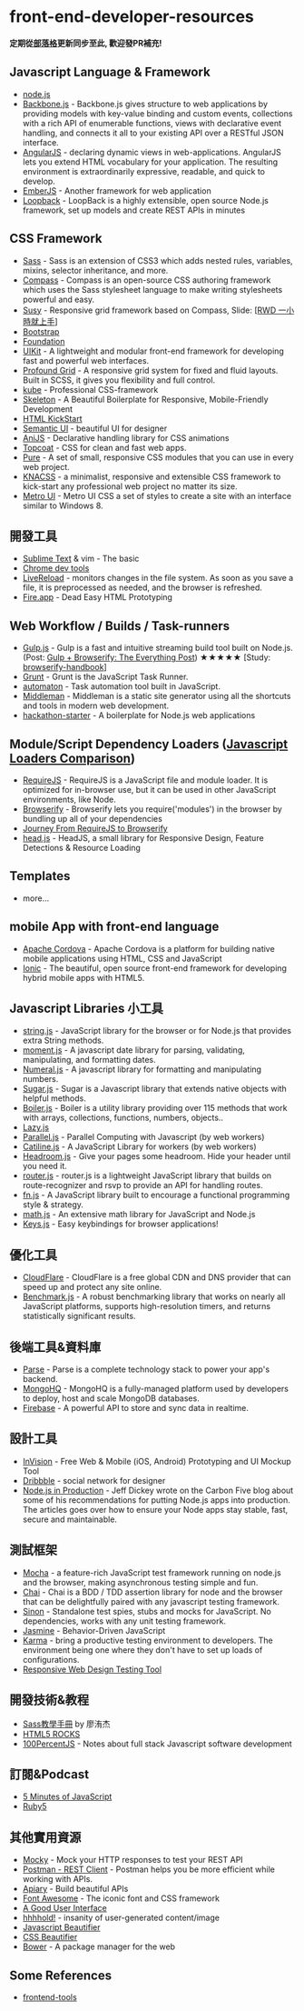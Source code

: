 front-end-developer-resources
=============================

**定期從[部落格](http://learn.logdown.com/posts/205447-front-end-developer-resources)更新同步至此, 歡迎發PR補充!**

## Javascript Language & Framework
- [node.js](http://nodejs.org/)
- [Backbone.js](http://backbonejs.org/) - Backbone.js gives structure to web applications by providing models with key-value binding and custom events, collections with a rich API of enumerable functions, views with declarative event handling, and connects it all to your existing API over a RESTful JSON interface.
- [AngularJS](https://angularjs.org/) - declaring dynamic views in web-applications. AngularJS lets you extend HTML vocabulary for your application. The resulting environment is extraordinarily expressive, readable, and quick to develop.
- [EmberJS](http://emberjs.com/) - Another framework for web application
- [Loopback](http://loopback.io/) - LoopBack is a highly extensible, open source Node.js framework, set up models and create REST APIs in minutes

## CSS Framework
- [Sass](http://sass-lang.com/) - Sass is an extension of CSS3 which adds nested rules, variables, mixins, selector inheritance, and more. 
- [Compass](http://compass-style.org/) - Compass is an open-source CSS authoring framework which uses the Sass stylesheet language to make writing stylesheets powerful and easy.
- [Susy](http://susy.oddbird.net/) - Responsive grid framework based on Compass, Slide: [[RWD 一小時就上手](https://speakerdeck.com/evenwu/rwd-xiao-shi-jiu-shang-shou)]
- [Bootstrap](http://getbootstrap.com/)
- [Foundation](http://foundation.zurb.com/)
- [UIKit](http://www.getuikit.com/) - A lightweight and modular front-end framework for developing fast and powerful web interfaces.
- [Profound Grid](http://www.profoundgrid.com/) - A responsive grid system for fixed and fluid layouts. Built in SCSS, it gives you flexibility and full control.
- [kube](http://imperavi.com/kube/) - Professional CSS-framework
- [Skeleton](http://www.getskeleton.com/) - A Beautiful Boilerplate for Responsive, Mobile-Friendly Development
- [HTML KickStart](http://www.99lime.com/elements/)
- [Semantic UI](http://semantic-ui.com/) - beautiful UI for designer
- [AniJS](http://anijs.github.io/) - Declarative handling library for CSS animations
- [Topcoat](http://topcoat.io/) - CSS for clean and fast web apps.
- [Pure](http://purecss.io/) - A set of small, responsive CSS modules that you can use in every web project.
- [KNACSS](http://www.knacss.com/) - a minimalist, responsive and extensible CSS framework to kick-start any professional web project no matter its size.
- [Metro UI](http://metroui.org.ua/) - Metro UI CSS a set of styles to create a site with an interface similar to Windows 8.

## 開發工具 
- [Sublime Text](http://www.sublimetext.com/) & vim - The basic
- [Chrome dev tools](https://developer.chrome.com/devtools/index)
- [LiveReload](http://livereload.com/) - monitors changes in the file system. As soon as you save a file, it is preprocessed as needed, and the browser is refreshed.
- [Fire.app](http://fireapp.kkbox.com/) - Dead Easy HTML Prototyping

## Web Workflow / Builds / Task-runners
- [Gulp.js](http://gulpjs.com/) - Gulp is a fast and intuitive streaming build tool built on Node.js.(Post: [Gulp + Browserify: The Everything Post](http://viget.com/extend/gulp-browserify-starter-faq)) ★★★★★ [Study: [browserify-handbook](https://github.com/substack/browserify-handbook)]
- [Grunt](http://gruntjs.com/) - Grunt is the JavaScript Task Runner.
- [automaton](http://indigounited.com/automaton/) - Task automation tool built in JavaScript.
- [Middleman](http://middlemanapp.com/) - Middleman is a static site generator using all the shortcuts and tools in modern web development. 
- [hackathon-starter](https://github.com/sahat/hackathon-starter) - A boilerplate for Node.js web applications

## Module/Script Dependency Loaders ([Javascript Loaders Comparison](https://spreadsheets.google.com/spreadsheet/lv?key=0Aqln2akPWiMIdERkY3J2OXdOUVJDTkNSQ2ZsV3hoWVE&f=true&noheader=true&gid=2))
- [RequireJS](http://requirejs.org/) - RequireJS is a JavaScript file and module loader. It is optimized for in-browser use, but it can be used in other JavaScript environments, like Node.
- [Browserify](http://browserify.org/) - Browserify lets you require('modules') in the browser by bundling up all of your dependencies
- [Journey From RequireJS to Browserify](http://esa-matti.suuronen.org/blog/2013/03/22/journey-from-requirejs-to-browserify/)
- [head.js](http://headjs.com/) - HeadJS, a small library for Responsive Design, Feature Detections & Resource Loading

## Templates
- more...

## mobile App with front-end language
- [Apache Cordova](http://cordova.apache.org/) - Apache Cordova is a platform for building native mobile applications using HTML, CSS and JavaScript
- [Ionic](http://ionicframework.com/) - The beautiful, open source front-end framework for developing hybrid mobile apps with HTML5.

## Javascript Libraries 小工具
- [string.js](http://stringjs.com/) - JavaScript library for the browser or for Node.js that provides extra String methods.
- [moment.js](http://momentjs.com/) - A javascript date library for parsing, validating, manipulating, and formatting dates.
- [Numeral.js](http://numeraljs.com/) - A javascript library for formatting and manipulating numbers.
- [Sugar.js](http://sugarjs.com/) - Sugar is a Javascript library that extends native objects with helpful methods. 
- [Boiler.js](http://www.boilerjs.com/) - Boiler is a utility library providing over 115 methods that work with arrays, collections, functions, numbers, objects..
- [Lazy.js](http://danieltao.com/lazy.js/)
- [Parallel.js](http://adambom.github.io/parallel.js/) - Parallel Computing with Javascript (by web workers)
- [Catiline.js](http://catilinejs.com/) - A JavaScript Library for workers (by web workers)
- [Headroom.js](http://wicky.nillia.ms/headroom.js/) - Give your pages some headroom. Hide your header until you need it.
- [router.js](https://github.com/tildeio/router.js/) - router.js is a lightweight JavaScript library that builds on route-recognizer and rsvp to provide an API for handling routes.
- [fn.js](http://eliperelman.com/fn.js/) - A JavaScript library built to encourage a functional programming style & strategy.
- [math.js](http://mathjs.org/) - An extensive math library for JavaScript and Node.js
- [Keys.js](http://bitwalker.org/keys.js/) - Easy keybindings for browser applications!

## 優化工具
- [CloudFlare](https://www.cloudflare.com/) - CloudFlare is a free global CDN and DNS provider that can speed up and protect any site online.
- [Benchmark.js](http://benchmarkjs.com/) - A robust benchmarking library that works on nearly all JavaScript platforms, supports high-resolution timers, and returns statistically significant results.

## 後端工具&資料庫
- [Parse](https://parse.com/) - Parse is a complete technology stack to power your app's backend.
- [MongoHQ](http://www.mongohq.com/) - MongoHQ is a fully-managed platform used by developers to deploy, host and scale MongoDB databases.
- [Firebase](https://www.firebase.com/) - A powerful API to store and sync data in realtime.

## 設計工具
- [InVision](http://www.invisionapp.com/) - Free Web & Mobile (iOS, Android) Prototyping and UI Mockup Tool
- [Dribbble](https://dribbble.com/) - social network for designer
- [Node.js in Production](http://blog.carbonfive.com/2014/06/02/node-js-in-production/) - Jeff Dickey wrote on the Carbon Five blog about some of his recommendations for putting Node.js apps into production. The articles goes over how to ensure your Node apps stay stable, fast, secure and maintainable.

## 測試框架
- [Mocha](http://visionmedia.github.io/mocha/) - a feature-rich JavaScript test framework running on node.js and the browser, making asynchronous testing simple and fun. 
- [Chai](http://chaijs.com/) - Chai is a BDD / TDD assertion library for node and the browser that can be delightfully paired with any javascript testing framework.
- [Sinon](http://sinonjs.org/) - Standalone test spies, stubs and mocks for JavaScript.
No dependencies, works with any unit testing framework.
- [Jasmine](http://jasmine.github.io/) - Behavior-Driven JavaScript
- [Karma](http://karma-runner.github.io/0.12/index.html) - bring a productive testing environment to developers. The environment being one where they don't have to set up loads of configurations.
- [Responsive Web Design Testing Tool](http://mattkersley.com/responsive/)

## 開發技術&教程
- [Sass教學手冊](http://sam0512.blogspot.tw/2013/10/sass.html) by 廖洧杰
- [HTML5 ROCKS](http://www.html5rocks.com/en/)
- [100PercentJS](http://www.100percentjs.com/) - Notes about full stack Javascript software development

## 訂閱&Podcast
- [5 Minutes of JavaScript](http://five-js.envylabs.com/)
- [Ruby5](http://ruby5.envylabs.com/)

## 其他實用資源
- [Mocky](http://www.mocky.io/) - Mock your HTTP responses to test your REST API
- [Postman - REST Client](https://chrome.google.com/webstore/detail/postman-rest-client/fdmmgilgnpjigdojojpjoooidkmcomcm) - Postman helps you be more efficient while working with APIs.
- [Apiary](http://apiary.io/) - Build beautiful APIs
- [Font Awesome](http://fontawesome.io/) - The iconic font and CSS framework
- [A Good User Interface](http://goodui.org/)
- [hhhhold!](http://hhhhold.com/) - insanity of user-generated content/image
- [Javascript Beautifier](http://jsbeautifier.org/)
- [CSS Beautifier](http://html.fwpolice.com/css/)
- [Bower](http://bower.io/) - A package manager for the web

## Some References
- [frontend-tools](https://github.com/codylindley/frontend-tools)


